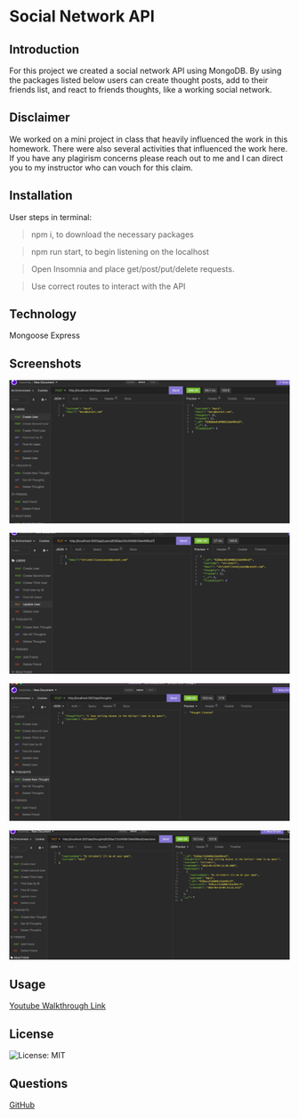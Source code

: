 # Social Network API

## Introduction 
For this project we created a social network API using MongoDB. By using the packages listed below users can create thought posts, add to their friends list, and react to friends thoughts, like a working social network. 

## Disclaimer
We worked on a mini project in class that heavily influenced the work in this homework. There were also several activities that influenced the work here. If you have any plagirism concerns please reach out to me and I can direct you to my instructor who can vouch for this claim. 

## Installation
User steps in terminal:

>npm i, to download the necessary packages

>npm run start, to begin listening on the localhost

>Open Insomnia and place get/post/put/delete requests. 

>Use correct routes to interact with the API

## Technology
Mongoose
Express

## Screenshots

![Screenshot1](./assets/Screen%20Shot%202022-05-24%20at%209.19.25%20PM.png)

![Screenshot2](./assets/Screen%20Shot%202022-05-24%20at%209.19.32%20PM.png)

![Screenshot3](./assets/Screen%20Shot%202022-05-24%20at%209.19.40%20PM.png)

![Screenshot4](./assets/Screen%20Shot%202022-05-24%20at%209.19.46%20PM.png)

## Usage 
[Youtube Walkthrough Link](https://youtu.be/YH8zuV5AU6U)

## License 

![License: MIT](https://img.shields.io/badge/License-MIT-yellow.svg)

## Questions

[GitHub](https://github.com/hannahcallison)